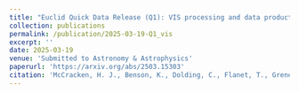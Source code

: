 ```yaml
---
title: "Euclid Quick Data Release (Q1): VIS processing and data products"
collection: publications
permalink: /publication/2025-03-19-Q1_vis
excerpt: ''
date: 2025-03-19
venue: 'Submitted to Astronomy & Astrophysics'
paperurl: 'https://arxiv.org/abs/2503.15303'
citation: 'McCracken, H. J., Benson, K., Dolding, C., Flanet, T., Grenet, C., Herent, O., ... & Martinet, N. (2025). Euclid Quick Data Release (Q1): VIS processing and data products. arXiv preprint arXiv:2503.15303.'
---
```

